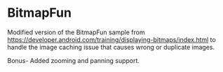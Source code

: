 BitmapFun
=========

Modified version of the BitmapFun sample from https://developer.android.com/training/displaying-bitmaps/index.html
to handle the image caching issue that causes wrong or duplicate images.

Bonus- Added zooming and panning support.
